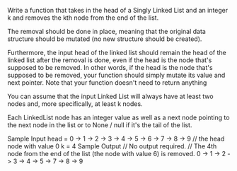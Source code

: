 Write a function that takes in the head of a Singly Linked List and an integer
k and removes the kth node from the end of the list.

The removal should be done in place, meaning that the original data structure
should be mutated (no new structure should be created).

Furthermore, the input head of the linked list should remain the head of the
linked list after the removal is done, even if the head is the node that's
supposed to be removed. In other words, if the head is the node that's
supposed to be removed, your function should simply mutate its
value and next pointer.
Note that your function doesn't need to return anything

You can assume that the input Linked List will always have at least two nodes
and, more specifically, at least k nodes.


Each LinkedList node has an integer value as well as
a next node pointing to the next node in the list or to
None / null if it's the tail of the list.

Sample Input
head = 0 -> 1 -> 2 -> 3 -> 4 -> 5 -> 6 -> 7 -> 8 -> 9 // the head node with value 0
k = 4
Sample Output
// No output required.
// The 4th node from the end of the list (the node with value 6) is removed.
0 -> 1 -> 2 -> 3 -> 4 -> 5 -> 7 -> 8 -> 9
